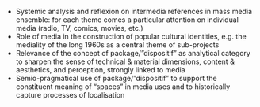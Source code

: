 -	Systemic analysis and reflexion on intermedia references in mass media ensemble: for each theme comes a particular attention on individual media (radio, TV, comics, movies, etc.)
-	Role of media in the construction of popular cultural identities, e.g. the mediality of the long 1960s as a central theme of sub-projects
-	Relevance of the concept of package/”dispositif” as analytical category to sharpen the sense of technical & material dimensions, content & aesthetics, and perception, strongly linked to media
-	Semio-pragmatical use of package/”dispositif” to support the constituent meaning of “spaces” in media uses and to historically capture processes of localisation 

